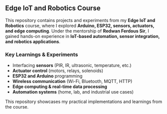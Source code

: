## Edge IoT and Robotics Course

This repository contains projects and experiments from my **Edge IoT and Robotics** course, where I explored **Arduino, ESP32, sensors, actuators, and edge computing**. Under the mentorship of **Redwan Ferdous Sir**, I gained hands-on experience in **IoT-based automation, sensor integration, and robotics applications**.

### Key Learnings & Experiments
- Interfacing **sensors** (PIR, IR, ultrasonic, temperature, etc.)  
- **Actuator control** (motors, relays, solenoids)  
- **ESP32 and Arduino** programming  
- **Wireless communication** (Wi-Fi, Bluetooth, MQTT, HTTP)  
- **Edge computing & real-time data processing**  
- **Automation systems** (home, lab, and industrial use cases)  

This repository showcases my practical implementations and learnings from the course.
